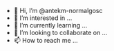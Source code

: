 - 👋 Hi, I’m @antekm-normalgosc
- 👀 I’m interested in ...
- 🌱 I’m currently learning ...
- 💞️ I’m looking to collaborate on ...
- 📫 How to reach me ...

<!---
antekm-normalgosc/antekm-normalgosc is a ✨ special ✨ repository because its `README.md` (this file) appears on your GitHub profile.
You can click the Preview link to take a look at your changes.
--->
